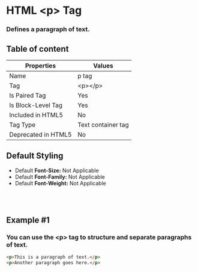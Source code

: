 # HTML &lt;p&gt; Tag

### Defines a paragraph of text.



## Table of content


| Properties            | Values                                                               |
|---------------------|----------------------------------------------------------------------|
| Name                | p tag                                                |
| Tag                 | &lt;p&gt;&lt;/p&gt;                                            |
| Is Paired Tag       | Yes                                                  |
| Is Block-Level Tag  | Yes                                |
| Included in HTML5   | No     |
| Tag Type            | Text container tag     |
| Deprecated in HTML5 | No     |


## Default Styling


-	Default **Font-Size:** Not Applicable
-	Default **Font-Family:** Not Applicable
-	Default **Font-Weight:** Not Applicable


<br>
<br>

## Example #1
### You can use the &lt;p&gt; tag to structure and separate paragraphs of text.
```html
<p>This is a paragraph of text.</p>
<p>Another paragraph goes here.</p>
``` 
<br>
<br>

